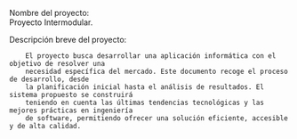 Nombre del proyecto:    
                    Proyecto Intermodular.

Descripción breve del proyecto:

        El proyecto busca desarrollar una aplicación informática con el objetivo de resolver una 
        necesidad específica del mercado. Este documento recoge el proceso de desarrollo, desde 
        la planificación inicial hasta el análisis de resultados. El sistema propuesto se construirá 
        teniendo en cuenta las últimas tendencias tecnológicas y las mejores prácticas en ingeniería 
        de software, permitiendo ofrecer una solución eficiente, accesible y de alta calidad. 